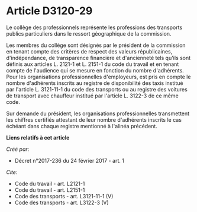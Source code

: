 # Article D3120-29

Le collège des professionnels représente les professions des transports publics particuliers dans le ressort géographique de
la commission. 

Les membres du collège sont désignés par le président de la commission en tenant compte des critères de respect des valeurs
républicaines, d'indépendance, de transparence financière et d'ancienneté tels qu'ils sont définis aux articles L. 2121-1 et
L. 2151-1 du code du travail et en tenant compte de l'audience qui se mesure en fonction du nombre d'adhérents. Pour les
organisations professionnelles d'employeurs, est pris en compte le nombre d'adhérents inscrits au registre de disponibilité
des taxis institué par l'article L. 3121-11-1 du code des transports ou au registre des voitures de transport avec chauffeur
institué par l'article L. 3122-3 de ce même code. 

Sur demande du président, les organisations professionnelles transmettent les chiffres certifiés attestant de leur nombre
d'adhérents inscrits le cas échéant dans chaque registre mentionné à l'alinéa précédent.

**Liens relatifs à cet article**

_Créé par_:

  - Décret n°2017-236 du 24 février 2017 - art. 1

_Cite_:

  - Code du travail - art. L2121-1
  - Code du travail - art. L2151-1
  - Code des transports - art. L3121-11-1 (V)
  - Code des transports - art. L3122-3 (V)
